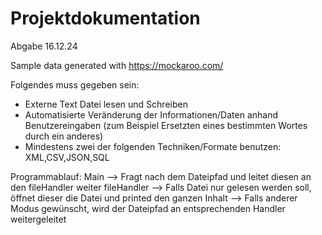 # Projektdokumentation
Abgabe 16.12.24

Sample data generated with
https://mockaroo.com/

Folgendes muss gegeben sein:
- Externe Text Datei lesen und Schreiben
- Automatisierte Veränderung der Informationen/Daten anhand Benutzereingaben
  (zum Beispiel Ersetzten eines bestimmten Wortes durch ein anderes)
- Mindestens zwei der folgenden Techniken/Formate benutzen:
  XML,CSV,JSON,SQL

Programmablauf:
Main --> Fragt nach dem Dateipfad und leitet diesen an den fileHandler weiter
fileHandler --> Falls Datei nur gelesen werden soll, öffnet dieser die Datei und printed den ganzen Inhalt
            --> Falls anderer Modus gewünscht, wird der Dateipfad an entsprechenden Handler weitergeleitet
